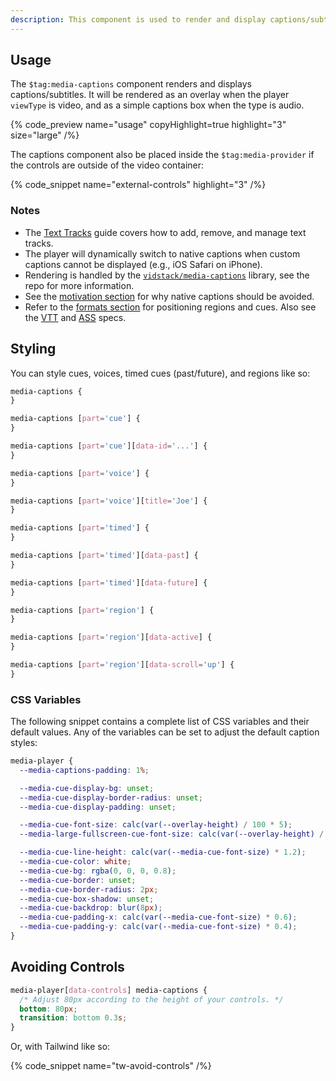 ```yaml
---
description: This component is used to render and display captions/subtitles.
---
```


## Usage

The `$tag:media-captions` component renders and displays captions/subtitles. It will be rendered
as an overlay when the player `viewType` is video, and as a simple captions box when the
type is audio.

{% code_preview name="usage" copyHighlight=true highlight="3" size="large" /%}

The captions component also be placed inside the `$tag:media-provider` if the controls are outside
of the video container:

{% code_snippet name="external-controls" highlight="3" /%}

### Notes

- The [Text Tracks](/docs/player/core-concepts/text-tracks) guide covers how to add, remove, and
  manage text tracks.
- The player will dynamically switch to native captions when custom captions cannot be
  displayed (e.g., iOS Safari on iPhone).
- Rendering is handled by the [`vidstack/media-captions`](https://github.com/vidstack/media-captions)
  library, see the repo for more information.
- See the [motivation section](https://github.com/vidstack/media-captions#motivation) for why native
  captions should be avoided.
- Refer to the [formats section](https://github.com/vidstack/media-captions#vtt) for positioning
  regions and cues. Also see the [VTT](https://developer.mozilla.org/en-US/docs/Web/API/WebVTT_API)
  and [ASS](https://fileformats.fandom.com/wiki/SubStation_Alpha) specs.

## Styling

You can style cues, voices, timed cues (past/future), and regions like so:

```css
media-captions {
}

media-captions [part='cue'] {
}

media-captions [part='cue'][data-id='...'] {
}

media-captions [part='voice'] {
}

media-captions [part='voice'][title='Joe'] {
}

media-captions [part='timed'] {
}

media-captions [part='timed'][data-past] {
}

media-captions [part='timed'][data-future] {
}

media-captions [part='region'] {
}

media-captions [part='region'][data-active] {
}

media-captions [part='region'][data-scroll='up'] {
}
```

### CSS Variables

The following snippet contains a complete list of CSS variables and their default values. Any
of the variables can be set to adjust the default caption styles:

```css {% copy=true %}
media-player {
  --media-captions-padding: 1%;

  --media-cue-display-bg: unset;
  --media-cue-display-border-radius: unset;
  --media-cue-display-padding: unset;

  --media-cue-font-size: calc(var(--overlay-height) / 100 * 5);
  --media-large-fullscreen-cue-font-size: calc(var(--overlay-height) / 100 * 3);

  --media-cue-line-height: calc(var(--media-cue-font-size) * 1.2);
  --media-cue-color: white;
  --media-cue-bg: rgba(0, 0, 0, 0.8);
  --media-cue-border: unset;
  --media-cue-border-radius: 2px;
  --media-cue-box-shadow: unset;
  --media-cue-backdrop: blur(8px);
  --media-cue-padding-x: calc(var(--media-cue-font-size) * 0.6);
  --media-cue-padding-y: calc(var(--media-cue-font-size) * 0.4);
}
```

## Avoiding Controls

```css
media-player[data-controls] media-captions {
  /* Adjust 80px according to the height of your controls. */
  bottom: 80px;
  transition: bottom 0.3s;
}
```

Or, with Tailwind like so:

{% code_snippet name="tw-avoid-controls" /%}
